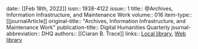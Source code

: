 date:: [[Feb 18th, 2022]]
issn:: 1938-4122
issue:: 1
title:: @Archives, Information Infrastructure, and Maintenance Work
volume:: 016
item-type:: [[journalArticle]]
original-title:: "Archives, Information Infrastructure, and Maintenance Work"
publication-title:: Digital Humanities Quarterly
journal-abbreviation:: DHQ
authors:: [[Ciaran B. Trace]]
links:: [Local library](zotero://select/groups/2386895/items/SRAWUYHN), [Web library](https://www.zotero.org/groups/2386895/items/SRAWUYHN)

